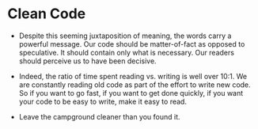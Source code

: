 # Clean Code
<!-- TOC -->

- Despite this seeming juxtaposition of meaning, the words
carry a powerful message. Our code should be matter-of-fact as opposed to speculative.
It should contain only what is necessary. Our readers should perceive us to have been
decisive.

- Indeed, the ratio of time spent reading vs. writing is well over 10:1. We are constantly reading old code as part of the effort to write new code. So if you want to go fast,
if you want to get done quickly, if you want your code to be easy to write, make it easy to
read.

- Leave the campground cleaner than you found it.